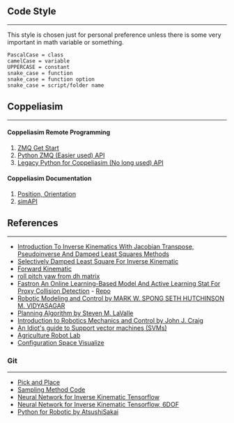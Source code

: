 ## Code Style
---
This style is chosen just for personal preference unless there is some very important in math variable or something.
```
PascalCase = class
camelCase = variable
UPPERCASE = constant
snake_case = function
snake_case = function option
snake_case = script/folder name
```

## Coppeliasim
---
#### Coppeliasim Remote Programming 
1. [ZMQ Get Start](https://www.coppeliarobotics.com/helpFiles/en/zmqRemoteApiOverview.htm)
2. [Python ZMQ (Easier used) API](https://www.coppeliarobotics.com/helpFiles/index.html)
3. [Legacy Python for Coppeliasim (No long used) API](https://www.coppeliarobotics.com/helpFiles/en/remoteApiFunctionsPython.htm#simxAddStatusbarMessage)

#### Coppeliasim Documentation
1. [Position, Orientation](https://www.coppeliarobotics.com/helpFiles/en/positionOrientationTransformation.htm)
2. [simAPI](https://www.coppeliarobotics.com/helpFiles/)


## References
---
- [Introduction To Inverse Kinematics With Jacobian Transpose, Pseudoinverse And Damped Least Squares Methods](http://graphics.cs.cmu.edu/nsp/course/15-464/Spring11/handouts/iksurvey.pdf)
- [Selectively Damped Least Square For Inverse Kinematic](https://mathweb.ucsd.edu/~sbuss/ResearchWeb/ikmethods/SdlsPaper.pdf)
- [Forward Kinematic](https://www.daslhub.org/unlv/courses/me729-sp/week03/lecture/Note_02_Forward_Kinematics.pdf)
- [roll pitch yaw from dh matrix](https://robotics.stackexchange.com/questions/8516/getting-pitch-yaw-and-roll-from-rotation-matrix-in-dh-parameter)
- [Fastron An Online Learning-Based Model And Active Learning Stat For Proxy Collision Detection](http://proceedings.mlr.press/v78/das17a/das17a.pdf) - [Repo](https://github.com/ucsdarclab/fastron_python)
- [Robotic Modeling and Control by MARK W. SPONG SETH HUTCHINSON M. VIDYASAGAR](http://sharif.edu/~namvar/index_files/Spong.pdf)
- [Planning Algorithm by Steven M. LaValle](http://lavalle.pl/planning/bookbig.pdf)
- [Introduction to Robotics Mechanics and Control by John J. Craig](http://mathdep.ifmo.ru/wp-content/uploads/2018/10/John-J.Craig-Introduction-to-Robotics-Mechanics-and-Control-3rd-edition-Pearson-Education-Inc.-2005.pdf)
- [An Idiot's guide to Support vector machines (SVMs)](https://web.mit.edu/6.034/wwwbob/svm.pdf)
- [Agriculture Robot Lab](http://agrobotics.uni-bonn.de/data/)
- [Configuration Space Visualize](https://www.cs.unc.edu/~jeffi/c-space/robot.xhtml)

### Git
---
- [Pick and Place](https://github.com/JuoTungChen/ROS2_pick_and_place_UR5)
- [Sampling Method Code](https://gist.github.com/Bharath2/5cfbf21e3c3f75d3a25d06d8a5f22a7d)
- [Neural Network for Inverse Kinematic Tensorflow](https://github.com/Utkarsh-Vats-2000/Inverse-Kinematics-using-Neural-Networks)
- [Neural Network for Inverse Kinematic Tensorflow, 6DOF](https://github.com/paramrajpura/Neural-Networks-for-Inverse-Kinematics)
- [Python for Robotic by AtsushiSakai](https://github.com/AtsushiSakai/PythonRobotics)

